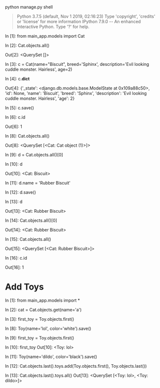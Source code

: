 python manage.py shell
>Python 3.7.5 (default, Nov  1 2019, 02:16:23)
>Type 'copyright', 'credits' or 'license' for more information
>IPython 7.9.0 -- An enhanced Interactive Python. Type '?' for help.


In [1]: from main_app.models import Cat

In [2]: Cat.objects.all()

Out[2]: <QuerySet []>

In [3]: c = Cat(name="Biscuit", breed='Sphinx', description='Evil looking cuddle monster. Hairless', age=2)

In [4]: c.__dict__

Out[4]:
{'_state': <django.db.models.base.ModelState at 0x109a88c50>,
 'id': None,
 'name': 'Biscuit',
 'breed': 'Sphinx',
 'description': 'Evil looking cuddle monster. Hairless',
 'age': 2}

In [5]: c.save()

In [6]: c.id

Out[6]: 1

In [8]: Cat.objects.all()

Out[8]: <QuerySet [<Cat: Cat object (1)>]>

In [9]: d = Cat.objects.all()[0]

In [10]: d

Out[10]: <Cat: Biscuit>

In [11]: d.name = 'Rubber Biscuit'

In [12]: d.save()

In [13]: d

Out[13]: <Cat: Rubber Biscuit>

In [14]: Cat.objects.all()[0]

Out[14]: <Cat: Rubber Biscuit>

In [15]: Cat.objects.all()

Out[15]: <QuerySet [<Cat: Rubber Biscuit>]>

In [16]: c.id

Out[16]: 1






# Add Toys

In [1]: from main_app.models import *

In [2]: cat = Cat.objects.get(name='a')

In [3]: first_toy = Toy.objects.first()


In [8]: Toy(name='lol', color='white').save()

In [9]: first_toy = Toy.objects.first()

In [10]: first_toy
Out[10]: <Toy: lol>

In [11]: Toy(name='dildo', color='black').save()

In [12]: Cat.objects.last().toys.add(Toy.objects.first(), Toy.objects.last())

In [13]: Cat.objects.last().toys.all()
Out[13]: <QuerySet [<Toy: lol>, <Toy: dildo>]>